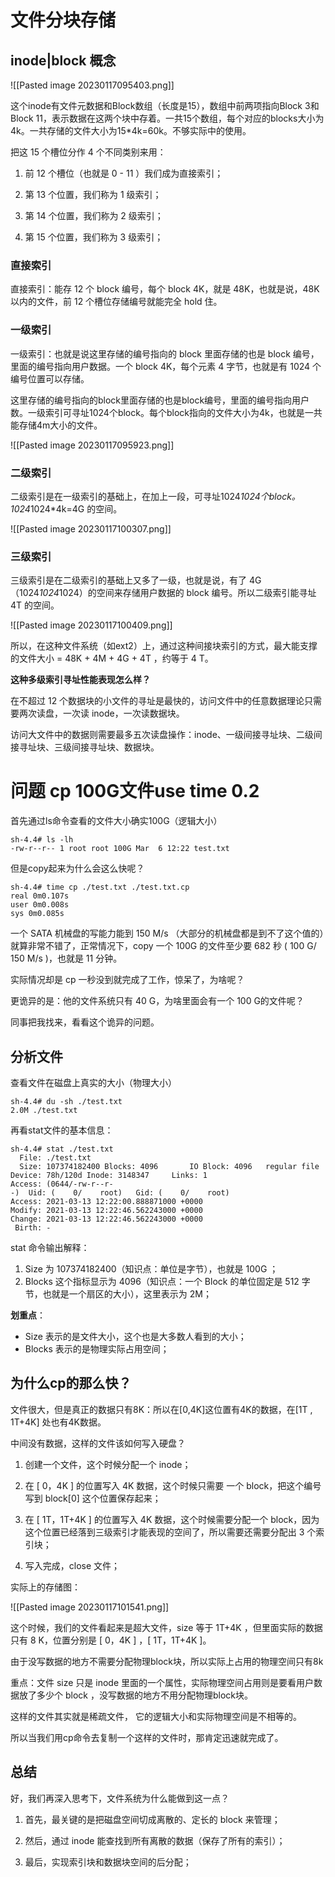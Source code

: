 


# 文件分块存储

## inode|block 概念

![[Pasted image 20230117095403.png]]


这个inode有文件元数据和Block数组（长度是15），数组中前两项指向Block 3和Block 11，表示数据在这两个块中存着。一共15个数组，每个对应的blocks大小为4k。一共存储的文件大小为15*4k=60k。不够实际中的使用。



把这 15 个槽位分作 4 个不同类别来用：

1.  前 12 个槽位（也就是 0 - 11 ）我们成为直接索引；
    
2.  第 13 个位置，我们称为 1 级索引；
    
3.  第 14 个位置，我们称为 2 级索引；
    
4.  第 15 个位置，我们称为 3 级索引；


### 直接索引

直接索引：能存 12 个 block 编号，每个 block 4K，就是 48K，也就是说，48K 以内的文件，前 12 个槽位存储编号就能完全 hold 住。

### 一级索引

一级索引：也就是说这里存储的编号指向的 block 里面存储的也是 block 编号，里面的编号指向用户数据。一个 block 4K，每个元素 4 字节，也就是有 1024 个编号位置可以存储。

这里存储的编号指向的block里面存储的也是block编号，里面的编号指向用户数。一级索引可寻址1024个block。每个block指向的文件大小为4k，也就是一共能存储4m大小的文件。

![[Pasted image 20230117095923.png]]

### 二级索引

二级索引是在一级索引的基础上，在加上一段，可寻址1024*1024个block。1024*1024*4k=4G 的空间。

![[Pasted image 20230117100307.png]]


### 三级索引

三级索引是在二级索引的基础上又多了一级，也就是说，有了 4G （1024*1024*1024）的空间来存储用户数据的 block 编号。所以二级索引能寻址 4T 的空间。

![[Pasted image 20230117100409.png]]


所以，在这种文件系统（如ext2）上，通过这种间接块索引的方式，最大能支撑的文件大小 = 48K + 4M + 4G + 4T ，约等于 4 T。


**这种多级索引寻址性能表现怎么样？**

在不超过 12 个数据块的小文件的寻址是最快的，访问文件中的任意数据理论只需要两次读盘，一次读 inode，一次读数据块。

访问大文件中的数据则需要最多五次读盘操作：inode、一级间接寻址块、二级间接寻址块、三级间接寻址块、数据块。


# 问题 cp 100G文件use time 0.2


首先通过ls命令查看的文件大小确实100G（逻辑大小）

```
sh-4.4# ls -lh  
-rw-r--r-- 1 root root 100G Mar  6 12:22 test.txt
```

但是copy起来为什么会这么快呢？

```
sh-4.4# time cp ./test.txt ./test.txt.cp  
real 0m0.107s  
user 0m0.008s  
sys 0m0.085s
```

一个 SATA 机械盘的写能力能到 150 M/s （大部分的机械盘都是到不了这个值的）就算非常不错了，正常情况下，copy 一个 100G 的文件至少要 682 秒 ( 100 G/ 150 M/s )，也就是 11 分钟。

实际情况却是 cp 一秒没到就完成了工作，惊呆了，为啥呢？

更诡异的是：他的文件系统只有 40 G，为啥里面会有一个 100 G的文件呢？

同事把我找来，看看这个诡异的问题。

## 分析文件

查看文件在磁盘上真实的大小（物理大小）

```
sh-4.4# du -sh ./test.txt  
2.0M ./test.txt
```

再看stat文件的基本信息：

```
sh-4.4# stat ./test.txt  
  File: ./test.txt  
  Size: 107374182400 Blocks: 4096       IO Block: 4096   regular file  
Device: 78h/120d Inode: 3148347     Links: 1  
Access: (0644/-rw-r--r--)  Uid: (    0/    root)   Gid: (    0/    root)  
Access: 2021-03-13 12:22:00.888871000 +0000  
Modify: 2021-03-13 12:22:46.562243000 +0000  
Change: 2021-03-13 12:22:46.562243000 +0000  
 Birth: -

```

stat 命令输出解释：
1.  Size 为 107374182400（知识点：单位是字节），也就是 100G ；
2.  Blocks 这个指标显示为 4096（知识点：一个 Block 的单位固定是 512 字节，也就是一个扇区的大小），这里表示为 2M；
    

**划重点**：
-   Size 表示的是文件大小，这个也是大多数人看到的大小；
-   Blocks 表示的是物理实际占用空间；


## 为什么cp的那么快？

文件很大，但是真正的数据只有8K：所以在[0,4K]这位置有4K的数据，在[1T , 1T+4K] 处也有4K数据。

中间没有数据，这样的文件该如何写入硬盘？

1.  创建一个文件，这个时候分配一个 inode；
    
2.  在 [ 0，4K ] 的位置写入 4K 数据，这个时候只需要 一个 block，把这个编号写到 block[0] 这个位置保存起来；
    
3.  在 [ 1T，1T+4K ] 的位置写入 4K 数据，这个时候需要分配一个 block，因为这个位置已经落到三级索引才能表现的空间了，所以需要还需要分配出 3 个索引块；
    
4.  写入完成，close 文件；

实际上的存储图：

![[Pasted image 20230117101541.png]]

这个时候，我们的文件看起来是超大文件，size 等于 1T+4K ，但里面实际的数据只有 8 K，位置分别是 [ 0，4K ] ，[ 1T，1T+4K ]。


由于没写数据的地方不需要分配物理block块，所以实际上占用的物理空间只有8k

重点：文件 size 只是 inode 里面的一个属性，实际物理空间占用则是要看用户数据放了多少个 block ，没写数据的地方不用分配物理block块。

这样的文件其实就是稀疏文件， 它的逻辑大小和实际物理空间是不相等的。

所以当我们用cp命令去复制一个这样的文件时，那肯定迅速就完成了。

## 总结

好，我们再深入思考下，文件系统为什么能做到这一点？

1.  首先，最关键的是把磁盘空间切成离散的、定长的 block 来管理；
    
2.  然后，通过 inode 能查找到所有离散的数据（保存了所有的索引）；
    
3.  最后，实现索引块和数据块空间的后分配；
